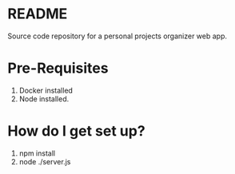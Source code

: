 # README #

Source code repository for a personal projects organizer web app. 

# Pre-Requisites #

1. Docker installed
2. Node installed.

# How do I get set up? #
1. npm install
2. node ./server.js
